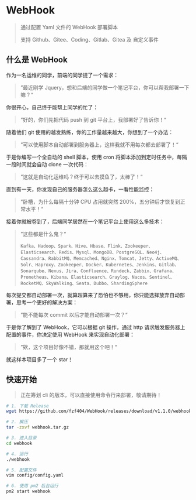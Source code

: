 # WebHook

> 通过配置 Yaml 文件的 WebHook 部署脚本
>
> 支持 Github、Gitee、Coding、Gitlab、Gitea 及 自定义事件

## 什么是 WebHook

作为一名运维的同学，前端的同学提了一个需求：

> ”最近刚学 Jquery，想和后端的同学做一个笔记平台，你可以帮我部署一下嘛？“

你很开心，自己终于能帮上同学的忙了：

> ”好的，你们先把代码 push 到 git 平台上，我部署好了告诉你！“

随着他们 git 使用的越发熟练，你的工作量越来越大，你想到了一个办法：

> ”可以使用脚本自动部署到服务器上，这样我就不用每次都去部署了！“

于是你编写一个全自动的 shell 脚本，使用 cron 将脚本添加到定时任务中，每隔一段时间就会自动 clone 一次代码：

> ”这就是自动化运维吗？终于可以去摸鱼了，太棒了！“

直到有一天，你发现自己的服务器怎么这么越卡，一看性能监控：

> ”卧槽，为什么每隔十分钟 CPU 占用就突然 200%，五分钟后才恢复到正常水平！“

接着你就被卷到了，后端同学居然在一个笔记平台上使用这么多技术：

> ”这些都是什么鬼？“
>
> `Kafka、Hadoop、Spark、Hive、Hbase、Flink、Zookeeper、Elasticsearch、Redis、Mysql、MongoDB、PostgreSQL、Neo4j、Cassandra、RabbitMQ、Memcached、Nginx、Tomcat、Jetty、ActiveMQ、Solr、Haproxy、Zookeeper、Docker、Kubernetes、Jenkins、Gitlab、Sonarqube、Nexus、Jira、Confluence、Rundeck、Zabbix、Grafana、Prometheus、Kibana、Elasticsearch、Graylog、Nacos、Sentinel、RocketMQ、SkyWalking、Seata、Dubbo、ShardingSphere`

每次提交都自动部署一次，就算超算来了恐怕也不够用，你只能选择放弃自动部署，思考一个更好的解决方案：

> ”能不能每次 commit 以后才能自动部署一次？“

于是你了解到了 WebHook，它可以根据 git 操作，通过 http 请求触发服务器上配置的事件，你决定使用 WebHook 来实现自动化部署：

> ”欸，这个项目好像不错，那就用这个吧！“

就这样本项目多了一个 star！

## 快速开始

> 正在筹划 cli 的版本，可以直接使用命令行来部署，敬请期待！

```bash
# 1. 下载 Release
wget https://github.com/fzf404/WebHook/releases/download/v1.1.0/webhook.tar.gz

# 2. 解压
tar -zxvf webhook.tar.gz

# 3. 进入目录
cd webhook

# 4. 运行
./webhook

# 5. 配置文件
vim config/config.yaml

# 6. 使用 pm2 后台运行
pm2 start webhook
```
